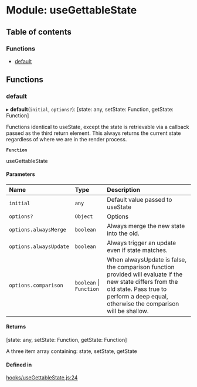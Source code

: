 # Module: useGettableState

## Table of contents

### Functions

- [default](useGettableState.md#default)

## Functions

### default

▸ **default**(`initial`, `options?`): [state: any, setState: Function, getState: Function]

Functions identical to useState, except the state is retrievable
via a callback passed as the third return element. This always returns
the current state regardless of where we are in the render process.

**`Function`**

useGettableState

#### Parameters

| Name | Type | Description |
| :------ | :------ | :------ |
| `initial` | `any` | Default value passed to useState |
| `options?` | `Object` | Options |
| `options.alwaysMerge` | `boolean` | Always merge the new state into the old. |
| `options.alwaysUpdate` | `boolean` | Always trigger an update even if state matches. |
| `options.comparison` | `boolean` \| `Function` | When alwaysUpdate is false, the comparison function provided will evaluate if the new state differs from the old state. Pass true to perform a deep equal, otherwise the comparison will be shallow. |

#### Returns

[state: any, setState: Function, getState: Function]

A three item
array containing: state, setState, getState

#### Defined in

[hooks/useGettableState.js:24](https://github.com/Twipped/hooks/blob/86a2b07/hooks/useGettableState.js#L24)
